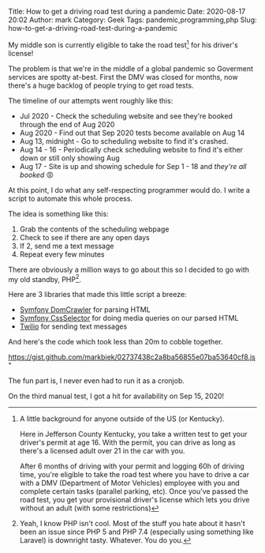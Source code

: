 Title: How to get a driving road test during a pandemic
Date: 2020-08-17 20:02
Author: mark
Category: Geek
Tags: pandemic,programming,php
Slug: how-to-get-a-driving-road-test-during-a-pandemic

My middle son is currently eligible to take the road test[^1] for his driver's license!

The problem is that we're in the middle of a global pandemic so Goverment services are spotty at-best. First the DMV was closed for months, now there's a huge backlog of people trying to get road tests.

The timeline of our attempts went roughly like this:

* Jul 2020 - Check the scheduling website and see they're booked through the end of Aug 2020
* Aug 2020 - Find out that Sep 2020 tests become available on Aug 14
* Aug 13, midnight - Go to scheduling website to find it's crashed.
* Aug 14 - 16 - Periodically check scheduling website to find it's either down or still only showing Aug
* Aug 17 - Site is up and showing schedule for Sep 1 - 18 and *they're all booked* 😡

At this point, I do what any self-respecting programmer would do. I write a script to automate this whole process.

The idea is something like this:

1. Grab the contents of the scheduling webpage
2. Check to see if there are any open days
3. If 2, send me a text message
4. Repeat every few minutes

There are obviously a million ways to go about this so I decided to go with my old standby, PHP[^2].

Here are 3 libraries that made this little script a breeze:

* [Symfony DomCrawler](https://symfony.com/doc/current/components/dom_crawler.html) for parsing HTML
* [Symfony CssSelector](https://symfony.com/doc/current/components/css_selector.html) for doing media queries on our parsed HTML
* [Twilio](https://www.twilio.com/docs/libraries/php) for sending text messages

And here's the code which took less than 20m to cobble together.

https://gist.github.com/markbiek/02737438c2a8ba56855e07ba53640cf8.js"

The fun part is, I never even had to run it as a cronjob.

On the third manual test, I got a hit for availability on Sep 15, 2020!

[^1]: A little background for anyone outside of the US (or Kentucky).

	Here in Jefferson County Kentucky, you take a written test to get your driver's permit at age 16. With the permit, you can drive as long as there's a licensed adult over 21 in the car with you.
	
	After 6 months of driving with your permit and logging 60h of driving time, you're eligible to take the road test where you have to drive a car with a DMV (Department of Motor Vehicles) employee with you and complete certain tasks (parallel parking, etc). Once you've passed the road test, you get your provisional driver's license which lets you drive without an adult (with some restrictions)

[^2]: Yeah, I know PHP isn't cool. Most of the stuff you hate about it hasn't been an issue since PHP 5 and PHP 7.4 (especially using something like Laravel) is downright tasty. Whatever. You do you.

